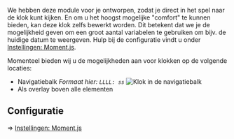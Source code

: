 We hebben deze module voor je ontworpen, zodat je direct in het spel naar de klok kunt kijken.
En om u het hoogst mogelijke "comfort" te kunnen bieden, kan deze klok zelfs bewerkt worden.
Dit betekent dat we je de mogelijkheid geven om een ​​groot aantal variabelen te gebruiken om bijv. de huidige datum te weergeven.
Hulp bij de configuratie vindt u onder [Instellingen: Moment.js](/settings.md#moment-js).

Momenteel bieden wij u de mogelijkheden aan voor klokken op de volgende locaties:
* Navigatiebalk *Formaat hier: `LLLL: ss`*  ![Klok in de navigatiebalk](navbar.png)
* Als overlay boven alle elementen

## Configuratie

=> [Instellingen: Moment.js](/settings.md#moment-js)

